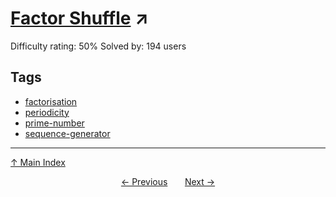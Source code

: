 # [Factor Shuffle](https://projecteuler.net/problem=823) ↗️

Difficulty rating: 50%
Solved by: 194 users
## Tags

- [factorisation](../tags/factorisation.md)
- [periodicity](../tags/periodicity.md)
- [prime-number](../tags/prime-number.md)
- [sequence-generator](../tags/sequence-generator.md)



---

[↑ Main Index](../README.md)


<div align=center><a href='822.md'>← Previous</a> &nbsp;&nbsp; &nbsp;&nbsp;  <a href='824.md'>Next →</a></div>
